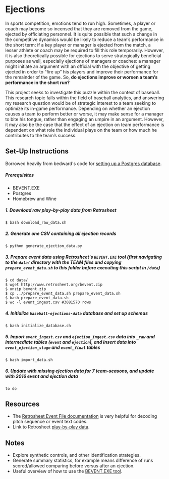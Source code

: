 # Ejections

In sports competition, emotions tend to run high. Sometimes, a player or coach may become so incensed that they are removed from the game, ejected by officiating personnel. It is quite possible that such a change in the competitive dynamics would be likely to reduce a team’s performance in the short term: if a key player or manager is ejected from the match, a lesser athlete or coach may be required to fill this role temporarily. However, it is also theoretically possible for ejections to serve strategically beneficial purposes as well, especially ejections of managers or coaches: a manager might initiate an argument with an official with the objective of getting ejected in order to “fire up” his players and improve their performance for the remainder of the game. So, **do ejections improve or worsen a team’s performance in the short run?**

This project seeks to investigate this puzzle within the context of baseball. This research topic falls within the field of baseball analytics, and answering my research question would be of strategic interest to a team seeking to optimize its in-game performance. Depending on whether an ejection causes a team to perform better or worse, it may make sense for a manager to bite his tongue, rather than engaging an umpire in an argument. However, it may also be the case that the effect of an ejection on team performance is dependent on what role the individual plays on the team or how much he contributes to the team’s success. 


## Set-Up Instructions

Borrowed heavily from bedward's code for [setting up a Postgres database](https://github.com/bedwards/baseball_analysis/tree/master/retrosheet).

##### Prerequisites

* BEVENT.EXE
* Postgres
* Homebrew and Wine

##### 1. Download raw play-by-play data from Retrosheet

```
$ bash download_raw_data.sh
```

##### 2. Generate one CSV containing all ejection records

```
$ python generate_ejection_data.py
```

##### 3. Prepare event data using Retrosheet's `BEVENT.EXE` tool (first navigating to the `data/` directory with the TEAM files and copying `prepare_event_data.sh` to this folder before executing this script in `/data`)

```
$ cd data/
$ wget http://www.retrosheet.org/bevent.zip
$ unzip bevent.zip
$ cp ../prepare_event_data.sh prepare_event_data.sh
$ bash prepare_event_data.sh
$ wc -l event_ingest.csv #3081570 rows 
```

##### 4. Initialize `baseball-ejections-data` database and set up schemas

```
$ bash initialize_database.sh
```

##### 5. Import `event_ingest.csv` and `ejection_ingest.csv` data into `_raw` and intermediate tables (`event` and `ejection`), and insert data into `event_ejection_stage` and `event_final` tables

```
$ bash import_data.sh
```

##### 6. Update with missing ejection data for 7 team-seasons, and update with 2016 event and ejection data

```
to do
```

## Resources

* The [Retrosheet Event File documentation](http://www.retrosheet.org/eventfile.htm) is very helpful for decoding pitch sequence or event text codes.
* Link to Retrosheet [play-by-play data](http://www.retrosheet.org/eventfile.htm). 

## Notes

* Explore synthetic controls, and other identification strategies.
* Generate summary statistics, for example means difference of runs scored/allowed comparing before versus after an ejection.
* Useful overview of how to use the [BEVENT.EXE tool](http://www.pitchbypitch.com/tag/bevent/).













